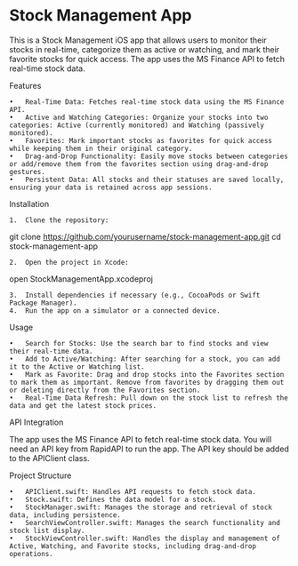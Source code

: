 # Stock Management App

This is a Stock Management iOS app that allows users to monitor their stocks in real-time, categorize them as active or watching, and mark their favorite stocks for quick access. The app uses the MS Finance API to fetch real-time stock data.

Features

	•	Real-Time Data: Fetches real-time stock data using the MS Finance API.
	•	Active and Watching Categories: Organize your stocks into two categories: Active (currently monitored) and Watching (passively monitored).
	•	Favorites: Mark important stocks as favorites for quick access while keeping them in their original category.
	•	Drag-and-Drop Functionality: Easily move stocks between categories or add/remove them from the favorites section using drag-and-drop gestures.
	•	Persistent Data: All stocks and their statuses are saved locally, ensuring your data is retained across app sessions.

Installation

	1.	Clone the repository:

git clone https://github.com/yourusername/stock-management-app.git
cd stock-management-app


	2.	Open the project in Xcode:

open StockManagementApp.xcodeproj


	3.	Install dependencies if necessary (e.g., CocoaPods or Swift Package Manager).
	4.	Run the app on a simulator or a connected device.

Usage

	•	Search for Stocks: Use the search bar to find stocks and view their real-time data.
	•	Add to Active/Watching: After searching for a stock, you can add it to the Active or Watching list.
	•	Mark as Favorite: Drag and drop stocks into the Favorites section to mark them as important. Remove from favorites by dragging them out or deleting directly from the Favorites section.
	•	Real-Time Data Refresh: Pull down on the stock list to refresh the data and get the latest stock prices.

API Integration

The app uses the MS Finance API to fetch real-time stock data. You will need an API key from RapidAPI to run the app. The API key should be added to the APIClient class.

Project Structure

	•	APIClient.swift: Handles API requests to fetch stock data.
	•	Stock.swift: Defines the data model for a stock.
	•	StockManager.swift: Manages the storage and retrieval of stock data, including persistence.
	•	SearchViewController.swift: Manages the search functionality and stock list display.
	•	StockViewController.swift: Handles the display and management of Active, Watching, and Favorite stocks, including drag-and-drop operations.
